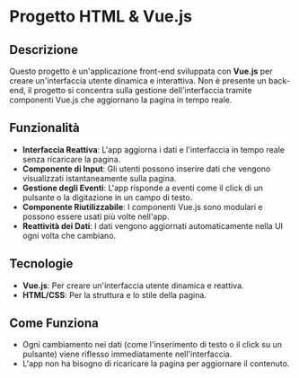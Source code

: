 # Progetto HTML & Vue.js

## Descrizione
Questo progetto è un'applicazione front-end sviluppata con **Vue.js** per creare un'interfaccia utente dinamica e interattiva. Non è presente un back-end, il progetto si concentra sulla gestione dell'interfaccia tramite componenti Vue.js che aggiornano la pagina in tempo reale.

## Funzionalità
- **Interfaccia Reattiva**: L'app aggiorna i dati e l'interfaccia in tempo reale senza ricaricare la pagina.
- **Componente di Input**: Gli utenti possono inserire dati che vengono visualizzati istantaneamente sulla pagina.
- **Gestione degli Eventi**: L'app risponde a eventi come il click di un pulsante o la digitazione in un campo di testo.
- **Componente Riutilizzabile**: I componenti Vue.js sono modulari e possono essere usati più volte nell'app.
- **Reattività dei Dati**: I dati vengono aggiornati automaticamente nella UI ogni volta che cambiano.

## Tecnologie
- **Vue.js**: Per creare un'interfaccia utente dinamica e reattiva.
- **HTML/CSS**: Per la struttura e lo stile della pagina.

## Come Funziona
- Ogni cambiamento nei dati (come l'inserimento di testo o il click su un pulsante) viene riflesso immediatamente nell'interfaccia.
- L'app non ha bisogno di ricaricare la pagina per aggiornare il contenuto.

